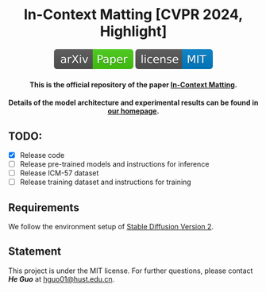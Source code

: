<h1 align="center">In-Context Matting [CVPR 2024, Highlight]</h1>


<p align="center">
<a href="https://arxiv.org/pdf/2403.15789.pdf"><img  src="demo/src/icon/arXiv-Paper.svg" ></a>
<!-- <a href="https://link.springer.com/article/"><img  src="demo/src/icon/publication-Paper.svg" ></a> -->
<a href="https://opensource.org/licenses/MIT"><img  src="demo/src/icon/license-MIT.svg"></a>

</p>


<h4 align="center">This is the official repository of the paper <a href="https://arxiv.org/abs/2403.15789">In-Context Matting</a>.</h4>

<h4 align="center">Details of the model architecture and experimental results can be found in <a href="https://tiny-smart.github.io/icm.github.io/">our homepage</a>.</h4>

## TODO:
- [x] Release code
- [ ] Release pre-trained models and instructions for inference
- [ ] Release ICM-57 dataset
- [ ] Release training dataset and instructions for training

## Requirements
We follow the environment setup of [Stable Diffusion Version 2](https://github.com/Stability-AI/StableDiffusion#requirements).
<!-- ## Usage
 -->

<!-- ## Dataset -->

## Statement

<!-- If you are interested in our work, please consider citing the following:
```

``` -->

This project is under the MIT license. For further questions, please contact <strong><i>He Guo</i></strong> at [hguo01@hust.edu.cn](mailto:hguo01@hust.edu.cn).